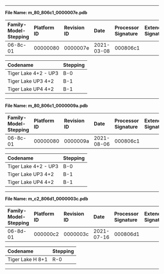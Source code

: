 ___  
**File Name: m_80_806c1_0000007e.pdb**  
  
 | Family-Model-Stepping | Platform ID | Revision ID | Date | Processor Signature | Extended Signature |  
 | :--------------------- | :----------- | :----------- | :---- | :------------------- | :------------------ |  
 | 06-8c-01 | 00000080 | 0000007e | 2021-03-08 | 000806c1 |  |  
  
 | Codename | Stepping |  
 | :--- | :--- |  
 | Tiger Lake 4+2 - UP3 | B-0 |  
 | Tiger Lake UP3 4+2 | B-1 |  
 | Tiger Lake UP4 4+2 | B-1 |  
  
___  
**File Name: m_80_806c1_0000009a.pdb**  
  
 | Family-Model-Stepping | Platform ID | Revision ID | Date | Processor Signature | Extended Signature |  
 | :--------------------- | :----------- | :----------- | :---- | :------------------- | :------------------ |  
 | 06-8c-01 | 00000080 | 0000009a | 2021-08-06 | 000806c1 |  |  
  
 | Codename | Stepping |  
 | :--- | :--- |  
 | Tiger Lake 4+2 - UP3 | B-0 |  
 | Tiger Lake UP3 4+2 | B-1 |  
 | Tiger Lake UP4 4+2 | B-1 |  
  
___  
**File Name: m_c2_806d1_0000003c.pdb**  
  
 | Family-Model-Stepping | Platform ID | Revision ID | Date | Processor Signature | Extended Signature |  
 | :--------------------- | :----------- | :----------- | :---- | :------------------- | :------------------ |  
 | 06-8d-01 | 000000c2 | 0000003c | 2021-07-16 | 000806d1 |  |  
  
 | Codename | Stepping |  
 | :--- | :--- |  
 | Tiger Lake H 8+1 | R-0 |  
  
___  
